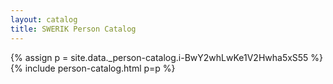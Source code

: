 ```yaml
---
layout: catalog
title: SWERIK Person Catalog
---
```

{% assign p = site.data._person-catalog.i-BwY2whLwKe1V2Hwha5xS55 %}
{% include person-catalog.html p=p %}

